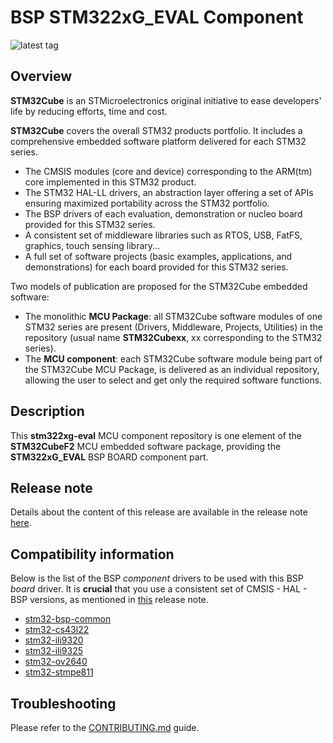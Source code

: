 # BSP STM322xG_EVAL Component

![latest tag](https://img.shields.io/github/v/tag/STMicroelectronics/stm322xg-eval.svg?color=brightgreen)

## Overview

**STM32Cube** is an STMicroelectronics original initiative to ease developers' life by reducing efforts, time and cost.

**STM32Cube** covers the overall STM32 products portfolio. It includes a comprehensive embedded software platform delivered for each STM32 series.
   * The CMSIS modules (core and device) corresponding to the ARM(tm) core implemented in this STM32 product.
   * The STM32 HAL-LL drivers, an abstraction layer offering a set of APIs ensuring maximized portability across the STM32 portfolio.
   * The BSP drivers of each evaluation, demonstration or nucleo board provided for this STM32 series.
   * A consistent set of middleware libraries such as RTOS, USB, FatFS, graphics, touch sensing library...
   * A full set of software projects (basic examples, applications, and demonstrations) for each board provided for this STM32 series.

Two models of publication are proposed for the STM32Cube embedded software:
   * The monolithic **MCU Package**: all STM32Cube software modules of one STM32 series are present (Drivers, Middleware, Projects, Utilities) in the repository (usual name **STM32Cubexx**, xx corresponding to the STM32 series).
   * The **MCU component**: each STM32Cube software module being part of the STM32Cube MCU Package, is delivered as an individual repository, allowing the user to select and get only the required software functions.

## Description

This **stm322xg-eval** MCU component repository is one element of the **STM32CubeF2** MCU embedded software package, providing the **STM322xG_EVAL** BSP BOARD component part.

## Release note

Details about the content of this release are available in the release note [here](https://htmlpreview.github.io/?https://github.com/STMicroelectronics/stm322xg-eval/blob/main/Release_Notes.html).

## Compatibility information

Below is the list of the BSP *component* drivers to be used with this BSP *board* driver. It is **crucial** that you use a consistent set of CMSIS - HAL - BSP versions, as mentioned in [this](https://htmlpreview.github.io/?https://github.com/STMicroelectronics/STM32CubeF2/blob/master/Release_Notes.html) release note.

* [stm32-bsp-common](https://github.com/STMicroelectronics/stm32-bsp-common)
* [stm32-cs43l22](https://github.com/STMicroelectronics/stm32-cs43l22)
* [stm32-ili9320](https://github.com/STMicroelectronics/stm32-ili9320)
* [stm32-ili9325](https://github.com/STMicroelectronics/stm32-ili9325)
* [stm32-ov2640](https://github.com/STMicroelectronics/stm32-ov2640)
* [stm32-stmpe811](https://github.com/STMicroelectronics/stm32-stmpe811)

## Troubleshooting

Please refer to the [CONTRIBUTING.md](CONTRIBUTING.md) guide.
